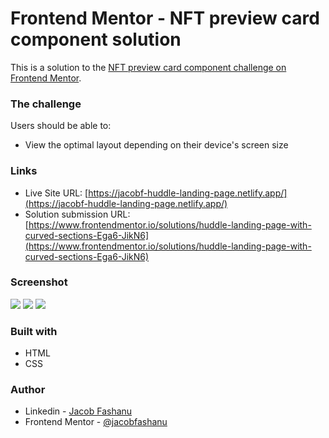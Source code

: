 # Frontend Mentor - NFT preview card component solution

This is a solution to the [NFT preview card component challenge on Frontend Mentor](https://www.frontendmentor.io/challenges/huddle-landing-page-with-curved-sections-5ca5ecd01e82137ec91a50f2).


### The challenge

Users should be able to:

- View the optimal layout depending on their device's screen size

### Links

- Live Site URL: [https://jacobf-huddle-landing-page.netlify.app/](https://jacobf-huddle-landing-page.netlify.app/)
- Solution submission URL: [https://www.frontendmentor.io/solutions/huddle-landing-page-with-curved-sections-Ega6-JikN6](https://www.frontendmentor.io/solutions/huddle-landing-page-with-curved-sections-Ega6-JikN6)

### Screenshot

![](./Desktop-view1.png)
![](./Tablet-view1.png)
![](./mobile-view1.png)


### Built with

- HTML
- CSS

### Author

- Linkedin - [Jacob Fashanu](https://www.linkedin.com/in/jacob-fashanu/)
- Frontend Mentor - [@jacobfashanu](https://www.frontendmentor.io/profile/jacobfashanu)
